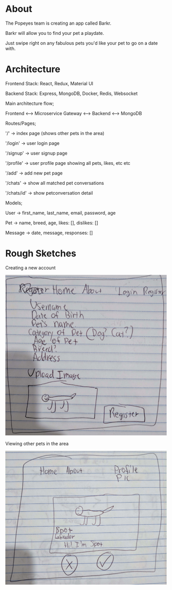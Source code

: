 # About

The Popeyes team is creating an app called Barkr.

Barkr will allow you to find your pet a playdate.

Just swipe right on any fabulous pets you'd like your pet to go on a date with.

# Architecture
Frontend Stack: React, Redux, Material UI

Backend Stack: Express, MongoDB, Docker, Redis, Websocket

Main architecture flow;

 Frontend <--> Microservice Gateway <--> Backend <--> MongoDB

Routes/Pages;

'/' -> index page (shows other pets in the area)

'/login' -> user login page

'/signup' -> user signup page

'/profile' -> user profile page showing all pets, likes, etc etc 

'/add' -> add new pet page

'/chats' -> show all matched pet conversations

'/chats/id' -> show petconversation detail


Models;

User -> first_name, last_name, email, password, age

Pet -> name, breed, age, likes: [], dislikes: []

Message -> date, message, responses: []



# Rough Sketches

Creating a new account

![Creating a new account](./sketch/register.jpg)

Viewing other pets in the area

![Viewing other pets](./sketch/homepage.jpg)